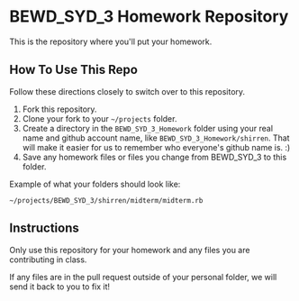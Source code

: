 BEWD_SYD_3 Homework Repository
=============================

This is the repository where you'll put your homework.

How To Use This Repo
-----------------------

Follow these directions closely to switch over to this repository.

1. Fork this repository.
2. Clone your fork to your ```~/projects``` folder.
3. Create a directory in the ```BEWD_SYD_3_Homework``` folder using your real name and github account name, like ```BEWD_SYD_3_Homework/shirren```. That will make it easier for us to remember who everyone's github name is. :)
4. Save any homework files or files you change from BEWD_SYD_3 to this folder.

Example of what your folders should look like:

```
~/projects/BEWD_SYD_3/shirren/midterm/midterm.rb
```

Instructions
-------------

Only use this repository for your homework and any files you are contributing in class.

If any files are in the pull request outside of your personal folder, we will send it back to you to fix it!
